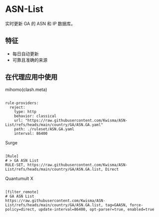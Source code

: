 
# ASN-List

实时更新 GA 的 ASN 和 IP 数据库。

## 特征

- 每日自动更新
- 可靠且准确的来源

## 在代理应用中使用

mihomo(clash.meta)

<pre><code class="language-javascript">
rule-providers:
  reject:
    type: http
    behavior: classical
    url: "https://raw.githubusercontent.com/Kwisma/ASN-List/refs/heads/main/country/GA/ASN.GA.yaml"
    path: ./ruleset/ASN.GA.yaml
    interval: 86400
</code></pre>

Surge

<pre><code class="language-javascript">
[Rule]
# > GA ASN List
RULE-SET, https://raw.githubusercontent.com/Kwisma/ASN-List/refs/heads/main/country/GA/ASN.GA.list, Direct
</code></pre>

Quantumult X

<pre><code class="language-javascript">
[filter_remote]
# GA ASN List
https://raw.githubusercontent.com/Kwisma/ASN-List/refs/heads/main/country/GA/ASN.GA.list, tag=GAASN, force-policy=direct, update-interval=86400, opt-parser=true, enabled=true
</code></pre>
